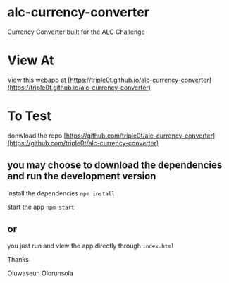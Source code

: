 # alc-currency-converter

Currency Converter built for the ALC Challenge

# View At

View this webapp at [https://triple0t.github.io/alc-currency-converter](https://triple0t.github.io/alc-currency-converter)


# To Test

donwload the repo [https://github.com/triple0t/alc-currency-converter](https://github.com/triple0t/alc-currency-converter)

## you may choose to download the dependencies and run the development version

install the dependencies `npm install`

start the app `npm start`

## or 

you just run and view the app directly through `index.html`


Thanks

Oluwaseun Olorunsola
